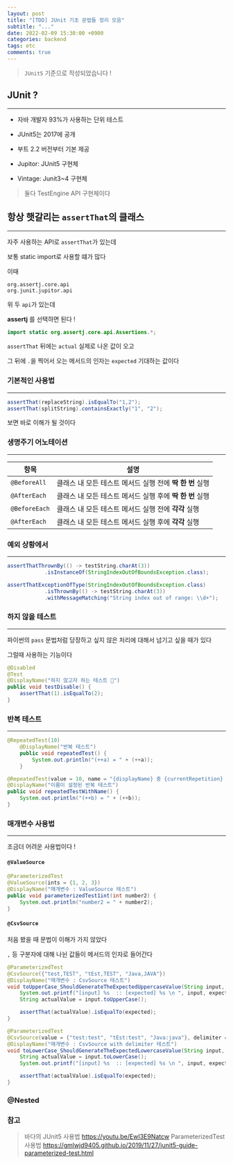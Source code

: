 ```yaml
---
layout: post
title: "[TDD] JUnit 기초 문법들 정리 모음"
subtitle: "..."
date: 2022-02-09 15:30:00 +0900
categories: backend
tags: etc
comments: true
---
```


> `JUnit5` 기준으로 작성되었습니다 !

## JUnit ?

---

- 자바 개발자 93%가 사용하는 단위 테스트
- JUnit5는 2017에 공개
- 부트 2.2 버전부터 기본 제공

- Jupitor: JUnit5 구현체
- Vintage: Junit3~4 구현체

> 둘다 TestEngine API 구현체이다

## 항상 햇갈리는 `assertThat`의 클래스

---

자주 사용하는 API로 `assertThat`가 있는데

보통 static import로 사용할 떄가 많다

이때

```
org.assertj.core.api
org.junit.jupitor.api
```

위 두 `api`가 있는데

**assertj** 를 선택하면 된다 !

```java
import static org.assertj.core.api.Assertions.*;
```

`assertThat` 뒤에는 `actual` 실제로 나온 값이 오고

그 뒤에 `.`을 찍어서 오는 메서드의 인자는 `expected` 기대하는 값이다

### 기본적인 사용법

---

```java
assertThat(replaceString).isEqualTo("1,2");
assertThat(splitString).containsExactly("1", "2");
```

보면 바로 이해가 될 것이다

### 생명주기 어노테이션

---

| 항목          | 설명                                                     |
| ------------- | -------------------------------------------------------- |
| `@BeforeAll`  | 클래스 내 모든 테스트 메서드 실행 전에 **딱 한 번** 실행 |
| `@AfterEach`  | 클래스 내 모든 테스트 메서드 실행 후에 **딱 한 번** 실행 |
| `@BeforeEach` | 클래스 내 모든 테스트 메서드 실행 전에 **각각** 실행     |
| `@AfterEach`  | 클래스 내 모든 테스트 메서드 실행 후에 **각각** 실행     |

### 예외 상황에서

---

```java
assertThatThrownBy(() -> testString.charAt(3))
			.isInstanceOf(StringIndexOutOfBoundsException.class);
```

```java
assertThatExceptionOfType(StringIndexOutOfBoundsException.class)
			.isThrownBy(() -> testString.charAt(3))
			.withMessageMatching("String index out of range: \\d+");
```

### 하지 않을 테스트

---

파이썬의 `pass` 문법처럼 당장하고 싶지 않은 처리에 대해서 넘기고 싶을 때가 있다

그럴때 사용하는 기능이다

```java
@Disabled
@Test
@DisplayName("하지 않고자 하는 테스트 👻")
public void testDisable() {
    assertThat(1).isEqualTo(2);
}
```

### 반복 테스트

---

```java
@RepeatedTest(10)
	@DisplayName("반복 테스트")
	public void repeatedTest() {
		System.out.println("(++a) = " + (++a));
	}
```

```java
@RepeatedTest(value = 10, name = "{displayName} 중 {currentRepetition} of {totalRepetitions}")
@DisplayName("이름이 설정된 반복 테스트")
public void repeatedTestWithName() {
    System.out.println("(++b) = " + (++b));
}
```

### 매개변수 사용법

---

조금더 어려운 사용법이다 !

#### `@ValueSource`

```java
@ParameterizedTest
@ValueSource(ints = {1, 2, 3})
@DisplayName("매개변수 : ValueSource 테스트")
public void parameterizedTest1int(int number2) {
    System.out.println("number2 = " + number2);
}
```

#### `@CsvSource`

처음 봤을 때 문법이 이해가 가지 않았다

`,` 등 구분자에 대해 나뉜 값들이 메서드의 인자로 들어간다

```java
@ParameterizedTest
@CsvSource({"test,TEST", "tEst,TEST", "Java,JAVA"})
@DisplayName("매개변수 : CsvSource 테스트")
void toUpperCase_ShouldGenerateTheExpectedUppercaseValue(String input, String expected) {
    System.out.printf("[input] %s  :: [expected] %s \n ", input, expected);
    String actualValue = input.toUpperCase();

    assertThat(actualValue).isEqualTo(expected);
}
```

```java
@ParameterizedTest
@CsvSource(value = {"test:test", "tEst:test", "Java:java"}, delimiter = ':')
@DisplayName("매개변수 : CsvSource with delimiter 테스트")
void toLowerCase_ShouldGenerateTheExpectedLowercaseValue(String input, String expected) {
    String actualValue = input.toLowerCase();
    System.out.printf("[input] %s  :: [expected] %s \n ", input, expected);

    assertThat(actualValue).isEqualTo(expected);
}
```

### @Nested

### 참고

> 바다의 JUnit5 사용법 https://youtu.be/EwI3E9Natcw
> ParameterizedTest 사용법 https://gmlwjd9405.github.io/2019/11/27/junit5-guide-parameterized-test.html
